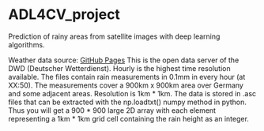 # ADL4CV_project
Prediction of rainy areas from satellite images with deep learning algorithms.

Weather data source: [GitHub Pages](ftp://ftp-cdc.dwd.de/pub/CDC/grids_germany/hourly/radolan/historical/asc/)
This is the open data server of the DWD (Deutscher Wetterdienst). Hourly is the highest time resolution available. The files contain rain measurements in 0.1mm in every hour (at XX:50). The measurements cover a 900km x 900km area over Germany and some adjacent areas. Resolution is 1km * 1km. The data is stored in .asc files that can be extracted with the np.loadtxt() numpy method in python. Thus you will get a 900 * 900 large 2D array with each element representing a 1km * 1km grid cell containing the rain height as an integer.
